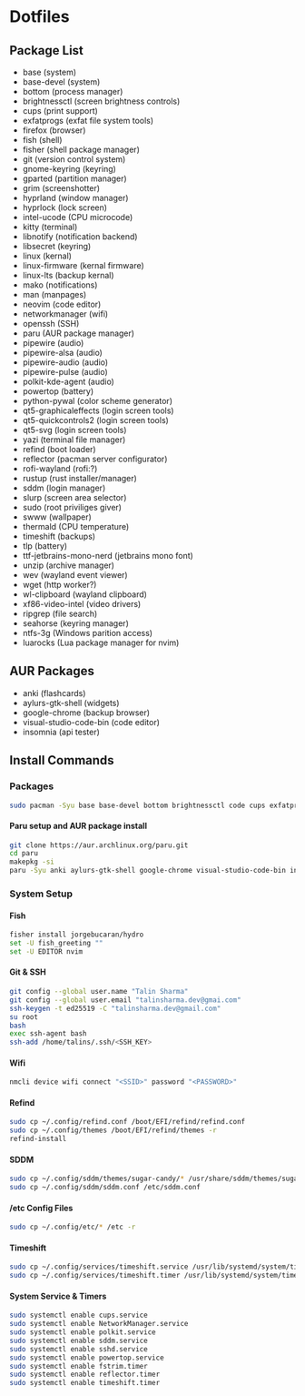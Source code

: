 # Dotfiles

## Package List

- base (system)
- base-devel (system)
- bottom (process manager)
- brightnessctl (screen brightness controls)
- cups (print support)
- exfatprogs (exfat file system tools)
- firefox (browser)
- fish (shell)
- fisher (shell package manager)
- git (version control system)
- gnome-keyring (keyring)
- gparted (partition manager)
- grim (screenshotter)
- hyprland (window manager)
- hyprlock (lock screen)
- intel-ucode (CPU microcode)
- kitty (terminal)
- libnotify (notification backend)
- libsecret (keyring)
- linux (kernal)
- linux-firmware (kernal firmware)
- linux-lts (backup kernal)
- mako (notifications)
- man (manpages)
- neovim (code editor)
- networkmanager (wifi)
- openssh (SSH)
- paru (AUR package manager)
- pipewire (audio)
- pipewire-alsa (audio)
- pipewire-audio (audio)
- pipewire-pulse (audio)
- polkit-kde-agent (audio)
- powertop (battery)
- python-pywal (color scheme generator)
- qt5-graphicaleffects (login screen tools)
- qt5-quickcontrols2 (login screen tools)
- qt5-svg (login screen tools)
- yazi (terminal file manager)
- refind (boot loader)
- reflector (pacman server configurator)
- rofi-wayland (rofi:?)
- rustup (rust installer/manager)
- sddm (login manager)
- slurp (screen area selector)
- sudo (root priviliges giver)
- swww (wallpaper)
- thermald (CPU temperature)
- timeshift (backups)
- tlp (battery)
- ttf-jetbrains-mono-nerd (jetbrains mono font)
- unzip (archive manager)
- wev (wayland event viewer)
- wget (http worker?)
- wl-clipboard (wayland clipboard)
- xf86-video-intel (video drivers)
- ripgrep (file search)
- seahorse (keyring manager)
- ntfs-3g (Windows parition access)
- luarocks (Lua package manager for nvim)

## AUR Packages

- anki (flashcards)
- aylurs-gtk-shell (widgets)
- google-chrome (backup browser)
- visual-studio-code-bin (code editor)
- insomnia (api tester)

## Install Commands

### Packages

```bash
sudo pacman -Syu base base-devel bottom brightnessctl code cups exfatprogs firefox fish fisher git gparted grim hyprland hyprlock intel-ucode kitty libnotify linux linux-firmware linux-lts mako man-db neovim networkmanager openssh paru pipewire pipewire-alsa pipewire-audio pipewire-pulse polkit-kde-agent powertop python-pywal qt5-graphicaleffects qt5-quickcontrols2 qt5-svg refind reflector rofi-wayland rustup sddm slurp sudo swww thermald timeshift tlp ttf-jetbrains-mono-nerd unzip wev wgetwl-clipboard xf86-video-intel yazi ripgrep gmome-keyring libsecret seahorse ntfs-3g luarocks
```

#### Paru setup and AUR package install

```bash
git clone https://aur.archlinux.org/paru.git
cd paru
makepkg -si
paru -Syu anki aylurs-gtk-shell google-chrome visual-studio-code-bin insomnia
```

### System Setup

#### Fish

```bash
fisher install jorgebucaran/hydro
set -U fish_greeting ""
set -U EDITOR nvim
```

#### Git & SSH

```bash
git config --global user.name "Talin Sharma"
git config --global user.email "talinsharma.dev@gmai.com"
ssh-keygen -t ed25519 -C "talinsharma.dev@gmail.com"
su root
bash
exec ssh-agent bash
ssh-add /home/talins/.ssh/<SSH_KEY>
```

#### Wifi

```bash
nmcli device wifi connect "<SSID>" password "<PASSWORD>"
```

#### Refind

```bash
sudo cp ~/.config/refind.conf /boot/EFI/refind/refind.conf
sudo cp ~/.config/themes /boot/EFI/refind/themes -r
refind-install
```

#### SDDM

```bash
sudo cp ~/.config/sddm/themes/sugar-candy/* /usr/share/sddm/themes/sugar-candy -r
sudo cp ~/.config/sddm/sddm.conf /etc/sddm.conf
```

#### /etc Config Files

```bash
sudo cp ~/.config/etc/* /etc -r
```

#### Timeshift

```bash
sudo cp ~/.config/services/timeshift.service /usr/lib/systemd/system/timeshift.service
sudo cp ~/.config/services/timeshift.timer /usr/lib/systemd/system/timeshift.timer
```

#### System Service & Timers

```bash
sudo systemctl enable cups.service
sudo systemctl enable NetworkManager.service
sudo systemctl enable polkit.service
sudo systemctl enable sddm.service
sudo systemctl enable sshd.service
sudo systemctl enable powertop.service
sudo systemctl enable fstrim.timer
sudo systemctl enable reflector.timer
sudo systemctl enable timeshift.timer
```
